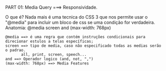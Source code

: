 PART 01: Media Query ===> Responsividade.

O que é?
Nada mais é uma tecnica do CSS 3 que nos permite usar o "@media" para incluir um bloco de css se uma condição for verdadeira.
			Anatomia: @media screen and (max-width: 768px)
			
	@media ==> é uma regra que contém instruções condicionais para direcionar estulos a telas específicas;
	screen ==> tipo de media, caso não especificado todas as medias serão o padrao.
		   all, print, screen, speech...
	and ==> Operador logico (and, not, ",")
	(max-width: 768px) ==> Media Features
